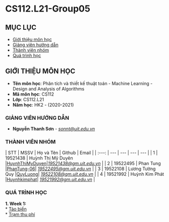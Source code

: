 # CS112.L21-Group05
## MỤC LỤC
* [ Giới thiệu môn học](#gioithieu)
* [ Giảng viên hướng dẫn](#giangvien)
* [ Thành viên nhóm](#thanhvien)
* [ Quá trình học](#quatrinh)

## GIỚI THIỆU MÔN HỌC
<a name="gioithieu"></a>
* **Tên môn học**: Phân tích và thiết kế thuật toán - Machine Learning - Design and Analysis of Algorithms
* **Mã môn học**: CS112
* **Lớp**: CS112.L21
* **Năm học**: HK2 - (2020-2021)

### GIẢNG VIÊN HƯỚNG DẪN
<a name="giangvien"></a>
* **Nguyễn Thanh Sơn** - *sonnt@uit.edu.vn*

### THÀNH VIÊN NHÓM
<a name="thanhvien"></a>
| STT | MSSV | Họ và Tên | Github | Email |
| :---: | --- | --- | --- | --- |
| 1 | 19521438 | Huỳnh Thị Mỹ Duyên |[HuynhThiMyDuyen](https://github.com/HuynhThiMyDuyen)|*19521438@gm.uit.edu.vn* |
| 2 | 19522495 | Phan Tung |[PhanTung-06](https://github.com/PhanTung-06)| *19522495@gm.uit.edu.vn* |
| 3 | 19522108 | Lương Tường Quy |[QuyLuong](https://github.com/QuyLuong)| *19522108@gm.uit.edu.vn* |
| 4 | 19521992 | Huỳnh Kim Phát |[Huynhkimphat](https://github.com/Huynhkimphat)| *19521992@gm.uit.edu.vn* |

### QUÁ TRÌNH HỌC
<a name ="quatrinh"></a>
 **1. Week 1:**  
        * [Tảo biển](https://github.com/HuynhThiMyDuyen/CS112.L21-Group5/tree/main/Week_01/SEAWEED)  
        * [Trạm thu phí](https://github.com/HuynhThiMyDuyen/CS112.L21-Group5/tree/main/Week_01/BOT)
